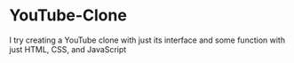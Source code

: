 # YouTube-Clone
I try creating a YouTube clone with just its interface and some function with just HTML, CSS, and JavaScript
